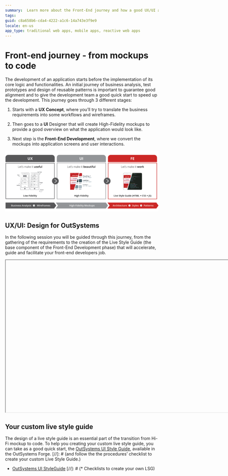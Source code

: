 ```yaml
---
summary:  Learn more about the Front-End journey and how a good UX/UI approach can help you through a faster and smoother application development. 
tags:
guid: c8a658b6-cda4-4222-a1c6-14a743e3f9e9
locale: en-us
app_type: traditional web apps, mobile apps, reactive web apps
---
```


# Front-end journey - from mockups to code

The development of an application starts before the implementation of its core logic and functionalities. An initial journey of business analysis, test prototypes and design of reusable patterns is important to guarantee good alignment and to give the development team a good quick start to speed up the development.
This journey goes through 3 different stages:

1. Starts with a **UX Concept**, where you’ll try to translate the business requirements into some workflows and wireframes.

1. Then goes to a **UI** Designer that will create High-Fidelity mockups to provide a good overview on what the application would look like.

1. Next step is the **Front-End Development**, where we convert the mockups into application screens and user interactions.

![The Front-End Journey](images/front-end-journey.png)


## UX/UI: Design for OutSystems

In the following session you will be guided through this journey, from the gathering of the requirements to the creation of the Live Style Guide (the base component of the Front-End Development phase) that will accelerate, guide and facilitate your front-end developers job.

<iframe markdown="1" width="900" height="500"

src="https://www.youtube.com/embed/8ih45xQm8Gs">

</iframe>

## Your custom live style guide

The design of a live style guide is an essential part of the transition from Hi-Fi mockup to code. To help you creating your custom live style guide, you can take as a good quick start, the [OutSystems UI Style Guide](https://www.outsystems.com/forge/component-overview/5119/outsystems-ui-style-guide), available in the OutSystems Forge. 
[//]: # (and follow the the procedures’ checklist to create your custom Live Style Guide.)

* [OutSystems UI StyleGuide](https://www.outsystems.com/forge/component-overview/5119/outsystems-ui-style-guide)
[//]: # (* Checklists to create your own LSG)


